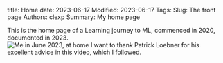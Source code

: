 title: Home
date: 2023-06-17
Modified: 2023-06-17
Tags: 
Slug: The front page
Authors: clexp
Summary: My home page

This is the home page of a Learning journey to ML, commenced in 2020, documented in 2023.  
![Me in June 2023, at home](/images/IMG_5037.jpg)
I want to thank Patrick Loebner for his excellent advice in this video, which I followed.  


